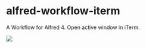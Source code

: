 # alfred-workflow-iterm
A Workflow for Alfred 4. Open active window in iTerm.

![](https://user-images.githubusercontent.com/42484226/72646219-f24b2c80-39b8-11ea-9ad7-427ce00b395d.gif)
